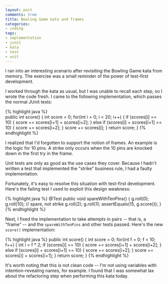 ```yaml
---
layout: post
comments: true
title: Bowling Game kata and frames
categories:
- coding
tags:
- implementation
- junit
- kata
- test
- unit
---
```

I ran into an interesting scenario after revisiting the Bowling Game kata from memory. The exercise was a small reminder of the power of test-first development.

I worked through the kata as usual, but I was unable to recall each step, so I wrote the code fresh. I came to the following implementation, which passes the normal JUnit tests:

{% highlight java %}  
public int score() {
 int score = 0;
 for(int i = 0; i < 20; i++) {
   if (scores[i] == 10) {
     score += scores[i+1] + scores[i+2];
   }
   else if (scores[i] + scores[i+1] == 10) {
     score += scores[i+2];
   }
   score += scores[i];
 }
 return score;
}
{% endhighlight %}

I realized that I'd forgotten to support the notion of frames. An example is the logic for 10 pins. A strike only occurs when the 10 pins are knocked down in the first try in the frame.

Unit tests are only as good as the use cases they cover. Because I hadn't written a test that implemented the "strike" business rule, I had a faulty implementation.

Fortunately, it's easy to resolve this situation with test-first development. Here's the failing test I used to exploit this design weakness:

{% highlight java %}
 @Test
 public void spareWithTenPins() {
   g.roll(0);
   g.roll(10); // spare, not strike
   g.roll(2);
   g.roll(1);
   assertEquals(15, g.score());
 }
 {% endhighlight %}

Next, I fixed the implementation to take attempts in pairs -- that is, a "frame" -- and the `spareWithTenPins` and other tests passed. Here's the new `score()` implementation:

{% highlight java %}
 public int score() {
   int score = 0;
   for(int f = 0; f < 10; f++) {
     int i = f * 2;
     if (scores[i] == 10) {
       score += scores[i+1] + scores[i+2];
     }
     else if (scores[i] + scores[i+1] == 10) {
       score += scores[i+2];
     }
     score += scores[i] + scores[i+1];
   }
 return score;
 }
 {% endhighlight %}

It's worth noting that this is not clean code -- I'm not using variables with intention-revealing names, for example. I found that I was somewhat lax about the refactoring step when performing this kata today.
